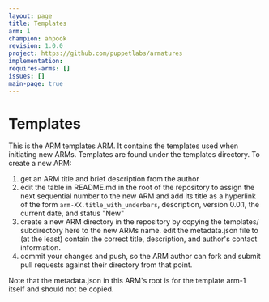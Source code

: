 ```yaml
---
layout: page
title: Templates
arm: 1
champion: ahpook
revision: 1.0.0
project: https://github.com/puppetlabs/armatures
implementation: 
requires-arms: []
issues: []
main-page: true
---
```


Templates
=========
This is the ARM templates ARM. It contains the templates used when initiating new ARMs.
Templates are found under the templates directory. To create a new ARM:

1. get an ARM title and brief description from the author 
2. edit the table in README.md in the root of the repository to assign the next sequential number to the new ARM and add its title as a hyperlink of the form `arm-XX.title_with_underbars`, description, version 0.0.1, the current date, and status "New"
3. create a new ARM directory in the repository by copying the templates/ subdirectory here to the new ARMs name. edit the metadata.json file to (at the least) contain the correct title, description, and author's contact information.
4. commit your changes and push, so the ARM author can fork and submit pull requests against their directory from that point.

Note that the metadata.json in this ARM's root is for the template arm-1 itself and should not be copied.
